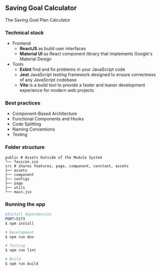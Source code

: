 

## Saving Goal Calculator

The Saving Goal Plan Calculator

### Technical stack
-   Frontend
    -   **ReactJS** as build user interfaces
    -   **Material UI** as React component library that implements Google's Material Design
-   Tools
    -   **Eslint** find and fix problems in your JavaScript code
    -   **Jest** JavaScript testing framework designed to ensure correctness of any JavaScript codebase
    -   **Vite** is a build tool to provide a faster and leaner development experience for modern web projects

### Best practices
- Component-Based Architecture
- Functional Components and Hooks
- Code Splitting
- Naming Conventions
- Testing

### Folder structure
```
public # Assets Outside of the Module System
└── favicon.ico
src # shares features, page, component, constant, assets
├── assets
├── component
├── configs
├── page
├── utils
└── main.jsx
```

### Running the app
```bash
#Install dependencies
PORT=5173
$ npm install

# Development
$ npm run dev

# Testing
$ npm run lint

# Build
$ npm run build
```